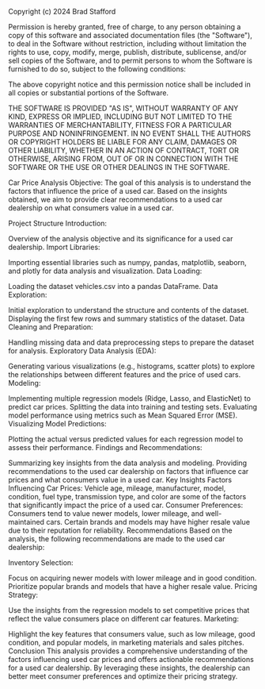 Copyright (c) 2024 Brad Stafford

Permission is hereby granted, free of charge, to any person obtaining a copy of this software and associated documentation files (the "Software"), to deal in the Software without restriction, including without limitation the rights to use, copy, modify, merge, publish, distribute, sublicense, and/or sell copies of the Software, and to permit persons to whom the Software is furnished to do so, subject to the following conditions:

The above copyright notice and this permission notice shall be included in all copies or substantial portions of the Software.

THE SOFTWARE IS PROVIDED "AS IS", WITHOUT WARRANTY OF ANY KIND, EXPRESS OR IMPLIED, INCLUDING BUT NOT LIMITED TO THE WARRANTIES OF MERCHANTABILITY, FITNESS FOR A PARTICULAR PURPOSE AND NONINFRINGEMENT. IN NO EVENT SHALL THE AUTHORS OR COPYRIGHT HOLDERS BE LIABLE FOR ANY CLAIM, DAMAGES OR OTHER LIABILITY, WHETHER IN AN ACTION OF CONTRACT, TORT OR OTHERWISE, ARISING FROM, OUT OF OR IN CONNECTION WITH THE SOFTWARE OR THE USE OR OTHER DEALINGS IN THE SOFTWARE.





Car Price Analysis
Objective: The goal of this analysis is to understand the factors that influence the price of a used car. Based on the insights obtained, we aim to provide clear recommendations to a used car dealership on what consumers value in a used car.

Project Structure
Introduction:

Overview of the analysis objective and its significance for a used car dealership.
Import Libraries:

Importing essential libraries such as numpy, pandas, matplotlib, seaborn, and plotly for data analysis and visualization.
Data Loading:

Loading the dataset vehicles.csv into a pandas DataFrame.
Data Exploration:

Initial exploration to understand the structure and contents of the dataset.
Displaying the first few rows and summary statistics of the dataset.
Data Cleaning and Preparation:

Handling missing data and data preprocessing steps to prepare the dataset for analysis.
Exploratory Data Analysis (EDA):

Generating various visualizations (e.g., histograms, scatter plots) to explore the relationships between different features and the price of used cars.
Modeling:

Implementing multiple regression models (Ridge, Lasso, and ElasticNet) to predict car prices.
Splitting the data into training and testing sets.
Evaluating model performance using metrics such as Mean Squared Error (MSE).
Visualizing Model Predictions:

Plotting the actual versus predicted values for each regression model to assess their performance.
Findings and Recommendations:

Summarizing key insights from the data analysis and modeling.
Providing recommendations to the used car dealership on factors that influence car prices and what consumers value in a used car.
Key Insights
Factors Influencing Car Prices:
Vehicle age, mileage, manufacturer, model, condition, fuel type, transmission type, and color are some of the factors that significantly impact the price of a used car.
Consumer Preferences:
Consumers tend to value newer models, lower mileage, and well-maintained cars.
Certain brands and models may have higher resale value due to their reputation for reliability.
Recommendations
Based on the analysis, the following recommendations are made to the used car dealership:

Inventory Selection:

Focus on acquiring newer models with lower mileage and in good condition.
Prioritize popular brands and models that have a higher resale value.
Pricing Strategy:

Use the insights from the regression models to set competitive prices that reflect the value consumers place on different car features.
Marketing:

Highlight the key features that consumers value, such as low mileage, good condition, and popular models, in marketing materials and sales pitches.
Conclusion
This analysis provides a comprehensive understanding of the factors influencing used car prices and offers actionable recommendations for a used car dealership. By leveraging these insights, the dealership can better meet consumer preferences and optimize their pricing strategy.

